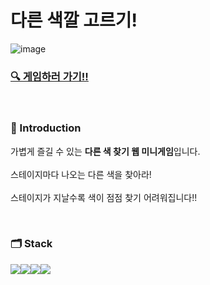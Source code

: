 <!-- <img src="https://capsule-render.vercel.app/api?type=waving&color=B931FC&height=150&section=header&text=&fontSize=0" /> -->


# 다른 색깔 고르기!
<p align="center">
  
![image](https://github.com/oesnuj/find-unique-color/assets/112786665/08d8acad-de2b-427b-b37a-8295bd5fc557)

<p>
  
### [🔍 게임하러 가기!!](https://splendorous-conkies-8e58b1.netlify.app/)
<br>


### 🎨 Introduction  

가볍게 즐길 수 있는 **다른 색 찾기 웹 미니게임**입니다.
<br>
<br>
스테이지마다 나오는 다른 색을 찾아라!
<br>
<br>
스테이지가 지날수록 색이 점점 찾기 어려워집니다!!
<br>


<br>


### 🗂 Stack
<img src="https://img.shields.io/badge/react-61DAFB?style=for-the-badge&logo=react&logoColor=white"><img src="https://img.shields.io/badge/HTML5-E34F26?style=for-the-badge&logo=html5&logoColor=white"/><img src="https://img.shields.io/badge/css3-1572B6?style=for-the-badge&logo=css3&logoColor=white"><img src="https://img.shields.io/badge/JavaScript-F7DF1E?style=for-the-badge&logo=JavaScript&logoColor=white"/>

